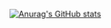 [![Anurag's GitHub stats](https://github-readme-stats.vercel.app/api?username=bosombaby)](https://github.com/anuraghazra/github-readme-stats)

